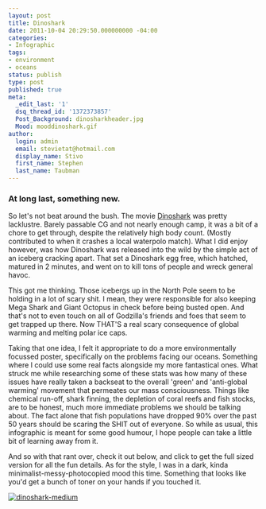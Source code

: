 ```yaml
---
layout: post
title: Dinoshark
date: 2011-10-04 20:29:50.000000000 -04:00
categories:
- Infographic
tags:
- environment
- oceans
status: publish
type: post
published: true
meta:
  _edit_last: '1'
  dsq_thread_id: '1372373857'
  Post_Background: dinosharkheader.jpg
  Mood: mooddinoshark.gif
author:
  login: admin
  email: stevietat@hotmail.com
  display_name: Stivo
  first_name: Stephen
  last_name: Taubman
---
```

### At long last, something new.

So let's not beat around the bush. The movie [Dinoshark](http://www.imdb.com/title/tt1545986/) was pretty lacklustre. Barely passable CG and not nearly enough camp, it was a bit of a chore to get through, despite the relatively high body count. (Mostly contributed to when it crashes a local waterpolo match). What I did enjoy however, was how Dinoshark was released into the wild by the simple act of an iceberg cracking apart. That set a Dinoshark egg free, which hatched, matured in 2 minutes, and went on to kill tons of people and wreck general havoc.

This got me thinking. Those icebergs up in the North Pole seem to be holding in a lot of scary shit. I mean, they were responsible for also keeping Mega Shark and Giant Octopus in check before being busted open. And that's not to even touch on all of Godzilla's friends and foes that seem to get trapped up there. Now THAT'S a real scary consequence of global warming and melting polar ice caps.<!--more-->

Taking that one idea, I felt it appropriate to do a more environmentally focussed poster, specifically on the problems facing our oceans. Something where I could use some real facts alongside my more fantastical ones. What struck me while researching some of these stats was how many of these issues have really taken a backseat to the overall 'green' and 'anti-global warming' movement that permeates our mass consciousness. Things like chemical run-off, shark finning, the depletion of coral reefs and fish stocks, are to be honest, much more immediate problems we should be talking about. The fact alone that fish populations have dropped 90% over the past 50 years should be scaring the SHIT out of everyone. So while as usual, this infographic is meant for some good humour, I hope people can take a little bit of learning away from it.

And so with that rant over, check it out below, and click to get the full sized version for all the fun details. As for the style, I was in a dark, kinda minimalist-messy-photocopied mood this time. Something that looks like you'd get a bunch of toner on your hands if you touched it.

[![]({{site.url}}assets/dinoshark-medium.jpg "dinoshark-medium")](site.url}}assets/dinoshark-medium.jpg)